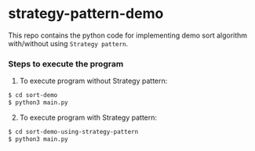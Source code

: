 # strategy-pattern-demo

This repo contains the python code for implementing demo sort algorithm with/without using `Strategy pattern`.

### Steps to execute the program
1. To execute program without Strategy pattern:
```bash
$ cd sort-demo
$ python3 main.py
```
2. To execute program with Strategy pattern:
```bash
$ cd sort-demo-using-strategy-pattern
$ python3 main.py
```